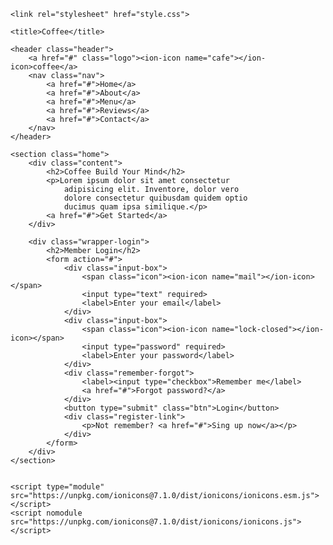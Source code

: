 <!DOCTYPE html>
<html lang="en">

<head>
    <meta charset="UTF-8">
    <meta http-equiv="X-UA-Compatible" content="IE=edge">
    <meta name="viewport" content="width=device-width, initial-scale=1.0">

    <link rel="stylesheet" href="style.css">

    <title>Coffee</title>

</head>

<body>

    <header class="header">
        <a href="#" class="logo"><ion-icon name="cafe"></ion-icon>coffee</a>
        <nav class="nav">
            <a href="#">Home</a>
            <a href="#">About</a>
            <a href="#">Menu</a>
            <a href="#">Reviews</a>
            <a href="#">Contact</a>
        </nav>
    </header>

    <section class="home">
        <div class="content">
            <h2>Coffee Build Your Mind</h2>
            <p>Lorem ipsum dolor sit amet consectetur 
                adipisicing elit. Inventore, dolor vero 
                dolore consectetur quibusdam quidem optio 
                ducimus quam ipsa similique.</p>
            <a href="#">Get Started</a>
        </div>

        <div class="wrapper-login">
            <h2>Member Login</h2>
            <form action="#">
                <div class="input-box">
                    <span class="icon"><ion-icon name="mail"></ion-icon></span>
                    <input type="text" required>
                    <label>Enter your email</label>
                </div>
                <div class="input-box">
                    <span class="icon"><ion-icon name="lock-closed"></ion-icon></span>
                    <input type="password" required>
                    <label>Enter your password</label>
                </div>
                <div class="remember-forgot">
                    <label><input type="checkbox">Remember me</label>
                    <a href="#">Forgot password?</a>
                </div>
                <button type="submit" class="btn">Login</button>
                <div class="register-link">
                    <p>Not remember? <a href="#">Sing up now</a></p>
                </div>
            </form>
        </div>
    </section>
 
    
    <script type="module" src="https://unpkg.com/ionicons@7.1.0/dist/ionicons/ionicons.esm.js"></script>
    <script nomodule src="https://unpkg.com/ionicons@7.1.0/dist/ionicons/ionicons.js"></script>
</body>

</html>
